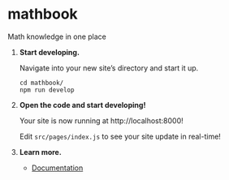 # mathbook
Math knowledge in one place

1.  **Start developing.**

    Navigate into your new site’s directory and start it up.

    ```shell
    cd mathbook/
    npm run develop
    ```

3.  **Open the code and start developing!**

    Your site is now running at http://localhost:8000!

    Edit `src/pages/index.js` to see your site update in real-time!

4.  **Learn more.**

    - [Documentation](https://www.gatsbyjs.com/docs/?utm_source=starter&utm_medium=readme&utm_campaign=minimal-starter)
